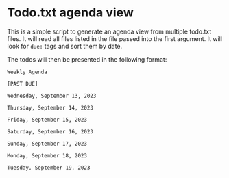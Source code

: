# Todo.txt agenda view

This is a simple script to generate an agenda view from multiple todo.txt files.
It will read all files listed in the file passed into the first argument.
It will look for `due:` tags and sort them by date.

The todos will then be presented in the following format:

```text
Weekly Agenda

[PAST DUE]

Wednesday, September 13, 2023

Thursday, September 14, 2023

Friday, September 15, 2023

Saturday, September 16, 2023

Sunday, September 17, 2023

Monday, September 18, 2023

Tuesday, September 19, 2023
```
